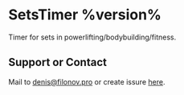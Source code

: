 # SetsTimer %version%
Timer for sets in powerlifting/bodybuilding/fitness.

## Support or Contact

Mail to [denis@filonov.pro](mailto://denis@filonov.pro)
or create issure [here](https://github.com/filonov/SetsTimer/issues).